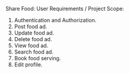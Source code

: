 Share Food:
User Requirements / Project Scope:
1. Authentication and Authorization.
2. Post food ad.
3. Update food ad.
4. Delete food ad.
5. View food ad.
6. Search food ad.
7. Book food serving. 
8. Edit profile.
